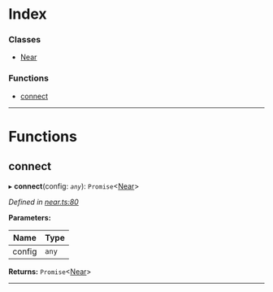 

# Index

### Classes

* [Near](../classes/_near_.near.md)

### Functions

* [connect](_near_.md#connect)

---

# Functions

<a id="connect"></a>

##  connect

▸ **connect**(config: *`any`*): `Promise`<[Near](../classes/_near_.near.md)>

*Defined in [near.ts:80](https://github.com/nearprotocol/nearlib/blob/4b8426b/src.ts/near.ts#L80)*

**Parameters:**

| Name | Type |
| ------ | ------ |
| config | `any` |

**Returns:** `Promise`<[Near](../classes/_near_.near.md)>

___

